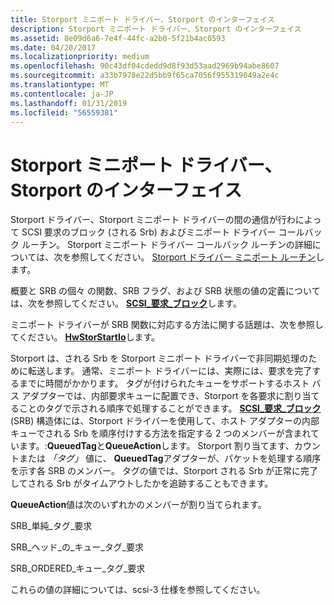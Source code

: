 ```yaml
---
title: Storport ミニポート ドライバー、Storport のインターフェイス
description: Storport ミニポート ドライバー、Storport のインターフェイス
ms.assetid: 8e09d6a6-7e4f-44fc-a2b0-5f21b4ac0593
ms.date: 04/20/2017
ms.localizationpriority: medium
ms.openlocfilehash: 90c43df04cdedd9d8f93d53aad2969b94abe8607
ms.sourcegitcommit: a33b7978e22d5bb9f65ca7056f955319049a2e4c
ms.translationtype: MT
ms.contentlocale: ja-JP
ms.lasthandoff: 01/31/2019
ms.locfileid: "56559381"
---
```

# <a name="storports-interface-with-storport-miniport-drivers"></a>Storport ミニポート ドライバー、Storport のインターフェイス


Storport ドライバー、Storport ミニポート ドライバーの間の通信が行わによって SCSI 要求のブロック (される Srb) およびミニポート ドライバー コールバック ルーチン。 Storport ミニポート ドライバー コールバック ルーチンの詳細については、次を参照してください。 [Storport ドライバー ミニポート ルーチン](https://msdn.microsoft.com/library/windows/hardware/ff567543)します。

概要と SRB の個々 の関数、SRB フラグ、および SRB 状態の値の定義については、次を参照してください。 [ **SCSI\_要求\_ブロック**](https://msdn.microsoft.com/library/windows/hardware/ff565393)します。

ミニポート ドライバーが SRB 関数に対応する方法に関する話題は、次を参照してください。 [ **HwStorStartIo**](https://msdn.microsoft.com/library/windows/hardware/ff557423)します。

Storport は、される Srb を Storport ミニポート ドライバーで非同期処理のために転送します。 通常、ミニポート ドライバーには、実際には、要求を完了するまでに時間がかかります。 タグが付けられたキューをサポートするホスト バス アダプターでは、内部要求キューに配置でき、Storport を各要求に割り当てることのタグで示される順序で処理することができます。 [ **SCSI\_要求\_ブロック**](https://msdn.microsoft.com/library/windows/hardware/ff565393) (SRB) 構造体には、Storport ドライバーを使用して、ホスト アダプターの内部キューでされる Srb を順序付けする方法を指定する 2 つのメンバーが含まれています。:**QueuedTag**と**QueueAction**します。 Storport 割り当てます、カウントまたは *「タグ」* 値に、 **QueuedTag**アダプターが、パケットを処理する順序を示す各 SRB のメンバー。 タグの値では、Storport される Srb が正常に完了してされる Srb がタイムアウトしたかを追跡することもできます。

**QueueAction**値は次のいずれかのメンバーが割り当てられます。

SRB\_単純\_タグ\_要求

SRB\_ヘッド\_の\_キュー\_タグ\_要求

SRB\_ORDERED\_キュー\_タグ\_要求

これらの値の詳細については、scsi-3 仕様を参照してください。

 

 




